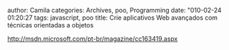 author: Camila
categories: Archives, poo, Programming
date: "010-02-24 01:20:27
tags: javascript, poo
title: Crie aplicativos Web avançados com técnicas orientadas a objetos

<div class="posterous_autopost"><a href="http://msdn.microsoft.com/pt-br/magazine/cc163419.aspx" target="_blank">http://msdn.microsoft.com/pt-br/magazine/cc163419.aspx</a></div>